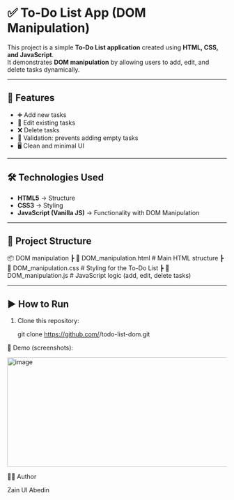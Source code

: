 # ✅ To-Do List App (DOM Manipulation)

This project is a simple **To-Do List application** created using **HTML, CSS, and JavaScript**.  
It demonstrates **DOM manipulation** by allowing users to add, edit, and delete tasks dynamically.

---

## 🚀 Features
- ➕ Add new tasks  
- 📝 Edit existing tasks  
- ❌ Delete tasks  
- 🚨 Validation: prevents adding empty tasks  
- 🖥️ Clean and minimal UI  

---

## 🛠️ Technologies Used
- **HTML5** → Structure  
- **CSS3** → Styling  
- **JavaScript (Vanilla JS)** → Functionality with DOM Manipulation  

---

## 📂 Project Structure

📦 DOM manipulation
┣ 📜 DOM_manipulation.html # Main HTML structure
┣ 📜 DOM_manipulation.css # Styling for the To-Do List
┣ 📜 DOM_manipulation.js # JavaScript logic (add, edit, delete tasks)

---

## ▶️ How to Run
1. Clone this repository:
   
   git clone https://github.com/<your-username>/todo-list-dom.git


📸 Demo (screenshots):

<img width="666" height="251" alt="image" src="https://github.com/user-attachments/assets/f07b9085-1a9e-433e-86de-d7b1d65c1512" />


👨‍💻 Author

Zain Ul Abedin
